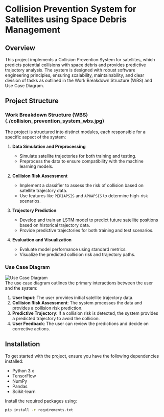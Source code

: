 # Collision Prevention System for Satellites using Space Debris Management

## Overview

This project implements a Collision Prevention System for satellites, which predicts potential collisions with space debris and provides predictive trajectory analysis. The system is designed with robust software engineering principles, ensuring scalability, maintainability, and clear division of tasks as outlined in the Work Breakdown Structure (WBS) and Use Case Diagram.

## Project Structure

### Work Breakdown Structure (WBS)(./collision_prevention_system_wbs.jpg)

The project is structured into distinct modules, each responsible for a specific aspect of the system:

1. **Data Simulation and Preprocessing**
   - Simulate satellite trajectories for both training and testing.
   - Preprocess the data to ensure compatibility with the machine learning models.

2. **Collision Risk Assessment**
   - Implement a classifier to assess the risk of collision based on satellite trajectory data.
   - Use features like `PERIAPSIS` and `APOAPSIS` to determine high-risk scenarios.

3. **Trajectory Prediction**
   - Develop and train an LSTM model to predict future satellite positions based on historical trajectory data.
   - Provide predictive trajectories for both training and test scenarios.

4. **Evaluation and Visualization**
   - Evaluate model performance using standard metrics.
   - Visualize the predicted collision risk and trajectory paths.

### Use Case Diagram

![Use Case Diagram](./use_case_diagram.png)  
The use case diagram outlines the primary interactions between the user and the system:

1. **User Input**: The user provides initial satellite trajectory data.
2. **Collision Risk Assessment**: The system processes the data and provides a collision risk prediction.
3. **Predictive Trajectory**: If a collision risk is detected, the system provides a predicted trajectory to avoid the collision.
4. **User Feedback**: The user can review the predictions and decide on corrective actions.

## Installation

To get started with the project, ensure you have the following dependencies installed:

- Python 3.x
- TensorFlow
- NumPy
- Pandas
- Scikit-learn

Install the required packages using:

```bash
pip install -r requirements.txt
